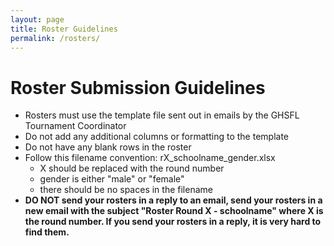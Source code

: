 ```yaml
---
layout: page
title: Roster Guidelines
permalink: /rosters/
---
```

# Roster Submission Guidelines
* Rosters must use the template file sent out in emails by the GHSFL Tournament Coordinator
* Do not add any additional columns or formatting to the template
* Do not have any blank rows in the roster
* Follow this filename convention: rX_schoolname_gender.xlsx
  * X should be replaced with the round number
  * gender is either "male" or "female"
  * there should be no spaces in the filename
* **DO NOT send your rosters in a reply to an email, send your rosters in a new email with the subject "Roster Round X - schoolname" where X is the round number. If you send your rosters in a reply, it is very hard to find them.**
